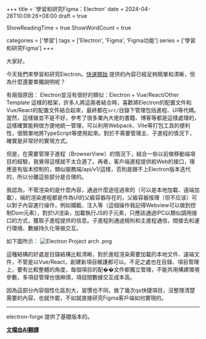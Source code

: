  +++
title = '學習和研究Figma：Electron'
date = 2024-04-28T10:09:26+08:00
draft = true

ShowReadingTime = true
ShowWordCount = true

categories = ['學習']
tags = ['Electron', 'Figma', 'Figma功能']
series = ['學習和研究Figma']
+++

大家好。

今天我們來學習和研究Electron。[快速開始](https://www.electronjs.org/zh/docs/latest/tutorial/quick-start) 提供的內容已經足夠簡單和清晰，但為什麼還要單獨說明呢？

有兩個原因：
Electron並沒有很好的類似：Electron + Vue/React/Other Template 這樣的框架，許多人將這兩者結合時，喜歡將Electron的配置文件和Vue/React的配置文件結合起來，最終都在`src/`目錄下管理包括進程、UI等代碼。當然，這樣做並不是不好，參考了很多業內大佬的書籍、博客等都是這樣處理的，這樣確實能夠很方便地統一管理，可以利用Webpack、Vite等打包工具的便利性，很簡單地將TypeScript等使用起來。對於不需要管理主、子進程的情況下，確實是非常好的實現方式。

但是，在需要管理子進程（BrowserView）的情況下，結合一些以前做移動端項目的經驗，我覺得這樣就不太合適了。再者，客戶端進程提供給Web的接口，理應是有版本控制的，類似服務端/api/v1/這樣，否則是跟不上Electron版本迭代的，所以分離這些部分是合理的。

我認為，不管渲染的是什麼內容，通過什麼途徑過來的（可以是本地加載、遠端加載），端的渲染進程都是作為UI的父級容器存在的，父級容器按理（但不应该）可以對子內容進行操作，例如攔截、注入等（這個操作我記得Webview可以做到控制Dom元素），對於UI渲染，加載執行JS的子元素，只應該通過IPC以類似調用接口的方式，獲取子進程提供的信息。子進程則通過規則和主進程通信，間接去和運行環境、數據持久化等做交互。

如下圖所示：
![Electron Project arch .png](https://s2.loli.net/2024/04/28/2XtiM4qQBTmEDpo.png)

這種結構的好處是目錄結構比較清晰，對於進程渲染需要加載的本地文件、遠端文件，不管是以Vue/React，創建新項目維護都可以。不足之處也在目錄、項目管理上，要有比較整體的角度，每個項目的配��文件都獨立管理，不能共用構建環境參數，多項目管理也很麻煩，項目間數據交互成本高。

因為這部分內容個性化區別大，習慣也不同，做了幾次qs快捷項目，沒整理清楚需要的內容，也就作罷，不如就直接研究Figma客戶端如何實現的。

----

electron-forge 提供了基礎版本的。

__[文檔由AI翻譯](/posts/blog/autotranslate/)__